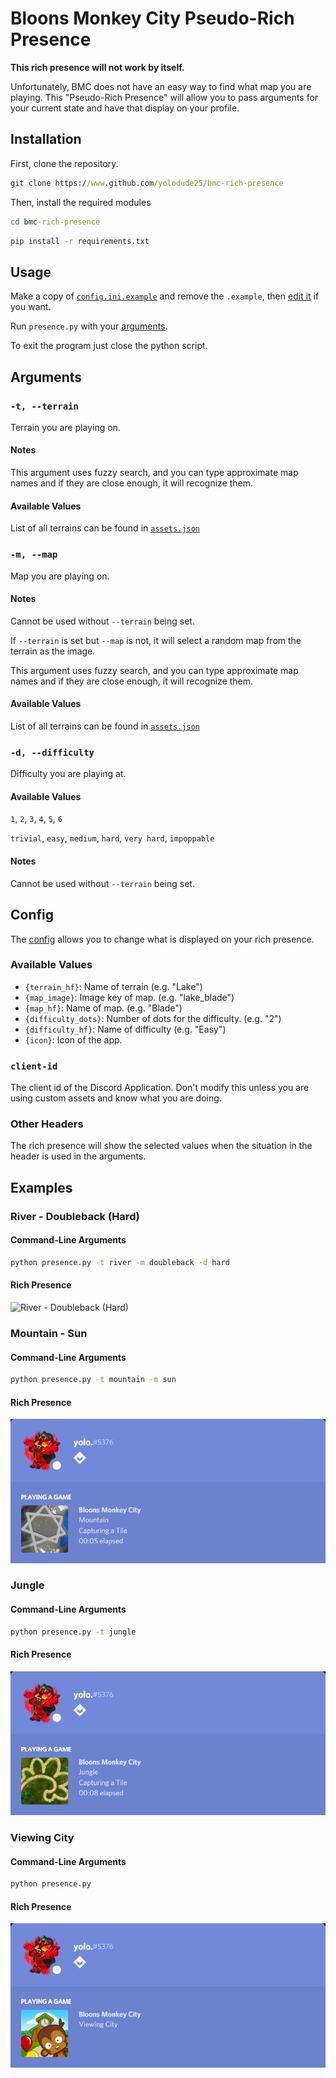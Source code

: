 # Bloons Monkey City Pseudo-Rich Presence

**This rich presence will not work by itself.**

Unfortunately, BMC does not have an easy way to find what map you are playing. This "Pseudo-Rich Presence" will allow you to pass arguments for your current state and have that display on your profile.

## Installation

First, clone the repository.

```cmd
git clone https://www.github.com/yolodude25/bmc-rich-presence
```

Then, install the required modules

```cmd
cd bmc-rich-presence
```

```cmd
pip install -r requirements.txt
```

## Usage

Make a copy of [`config.ini.example`](config.ini.example) and remove the `.example`, then [edit it](#config) if you want.

Run `presence.py` with your [arguments](#arguments).

To exit the program just close the python script.

## Arguments

### `-t, --terrain`

Terrain you are playing on.

#### Notes

This argument uses fuzzy search, and you can type approximate map names and if they are close enough, it will recognize them.

#### Available Values

List of all terrains can be found in [`assets.json`](assets.json)

### `-m, --map`

Map you are playing on.

#### Notes

Cannot be used without `--terrain` being set.

If `--terrain` is set but `--map` is not, it will select a random map from the terrain as the image.

This argument uses fuzzy search, and you can type approximate map names and if they are close enough, it will recognize them.

#### Available Values

List of all terrains can be found in [`assets.json`](assets.json)

### `-d, --difficulty`

Difficulty you are playing at.

#### Available Values

`1`, `2`, `3`, `4`, `5`, `6`

`trivial`, `easy`, `medium`, `hard`, `very hard`, `impoppable`

#### Notes

Cannot be used without `--terrain` being set.

## Config

The [config](config.ini.example) allows you to change what is displayed on your rich presence.

### Available Values

- `{terrain_hf}`: Name of terrain (e.g. "Lake")
- `{map_image}`: Image key of map. (e.g. "lake_blade")
- `{map_hf}`: Name of map. (e.g. "Blade")
- `{difficulty_dots}`: Number of dots for the difficulty. (e.g. "2")
- `{difficulty_hf}`: Name of difficulty (e.g. "Easy")
- `{icon}`: Icon of the app.

### `client-id`

The client id of the Discord Application. Don't modify this unless you are using custom assets and know what you are doing.

### Other Headers

The rich presence will show the selected values when the situation in the header is used in the arguments.

## Examples

### River - Doubleback (Hard)

#### Command-Line Arguments

```cmd
python presence.py -t river -m doubleback -d hard
```

#### Rich Presence

![River - Doubleback (Hard)](river_doubleback_hard.png)

### Mountain - Sun

#### Command-Line Arguments

```cmd
python presence.py -t mountain -m sun
```

#### Rich Presence

![Mountain - Sun](assets/screenshots/mountain_sun.png)

### Jungle

#### Command-Line Arguments

```cmd
python presence.py -t jungle
```

#### Rich Presence

![Jungle](assets/screenshots/jungle.png)

### Viewing City

#### Command-Line Arguments

```cmd
python presence.py
```

#### Rich Presence

![Viewing City](assets/screenshots/viewing_city.png)
